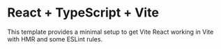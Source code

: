 # React + TypeScript + Vite

This template provides a minimal setup to get Vite React working in Vite with HMR and some ESLint rules.
